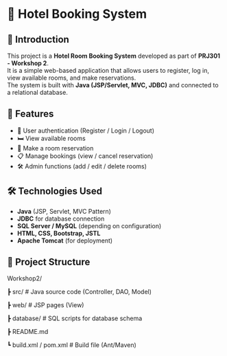 # 🏨 Hotel Booking System

## 📖 Introduction
This project is a **Hotel Room Booking System** developed as part of **PRJ301 - Workshop 2**.  
It is a simple web-based application that allows users to register, log in, view available rooms, and make reservations.  
The system is built with **Java (JSP/Servlet, MVC, JDBC)** and connected to a relational database.

## 🚀 Features
- 🔑 User authentication (Register / Login / Logout)
- 🛏️ View available rooms
- 📅 Make a room reservation
- 📋 Manage bookings (view / cancel reservation)
- 🛠️ Admin functions (add / edit / delete rooms)

## 🛠️ Technologies Used
- **Java** (JSP, Servlet, MVC Pattern)
- **JDBC** for database connection
- **SQL Server / MySQL** (depending on configuration)
- **HTML, CSS, Bootstrap, JSTL**
- **Apache Tomcat** (for deployment)

## 📂 Project Structure
Workshop2/

┣ src/ # Java source code (Controller, DAO, Model)

┣ web/ # JSP pages (View)

┣ database/ # SQL scripts for database schema

┣ README.md

┗ build.xml / pom.xml # Build file (Ant/Maven)

